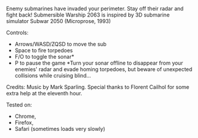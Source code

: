 Enemy submarines have invaded your perimeter. Stay off their radar and fight back! Submersible Warship 2063 is inspired by 3D submarine simulator Subwar 2050 (Microprose, 1993)

Controls:
- Arrows/WASD/ZQSD to move the sub
- Space to fire torpedoes
- F/O to toggle the sonar*
- P to pause the game
*Turn your sonar offline to disappear from your enemies' radar and evade homing torpedoes, but beware of unexpected collisions while cruising blind...

Credits:
Music by Mark Sparling. Special thanks to Florent Cailhol for some extra help at the eleventh hour.

Tested on:
- Chrome,
- Firefox,
- Safari (sometimes loads very slowly)